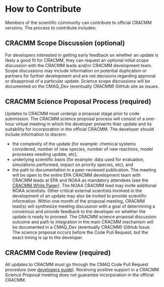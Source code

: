 # How to Contribute

Members of the scientific community can contribute to official CRACMM versions. The process to contribute includes:

## CRACMM Scope Discussion (optional)
For developers interested in getting early feedback on whether an update is likely a good fit for CRACMM, they can request an optional initial scope discussion with the CRACMM leads and/or CRACMM development team. Scope discussions may include information on potential duplication or partners for further development and are not decisions regarding approval or disapproval of a particular update. Science scope discussions will be documented on the CMAQ_Dev (eventually CRACMM) GitHub site as issues.
 
## CRACMM Science Proposal Process (required)
Updates to CRACMM must undergo a proposal stage prior to code submission. The CRACMM science proposal process will consist of a one-hour virtual meeting in which the developer presents their update and its suitability for incorporation in the official CRACMM. The developer should include information to discern:
* the complexity of the update (for example: chemical systems considered, number of new species, number of new reactions, model processes needing update, etc), 
* underlying scientific basis (for example: data used for evaluation, simulations performed, impact on priority species, etc), and
* the path to documentation in a peer-reviewed publication.
The meeting will be open to the entire EPA CRACMM development team with CRACMM leads at EPA and NOAA as mandatory attendees (see the [CRACMM White Paper](https://www.epa.gov/cmaq/cracmm)). The NOAA CRACMM lead may invite additional NOAA scientists. Other critical external scientists involved in the development of an update may also be invited to provide scientific information. Within one month of the proposal meeting, CRACMM lead(s) will synthesize meeting discussion with a goal of determining a consensus and provide feedback to the developer on whether the update is ready to proceed. The CRACMM science proposal discussion outcome and path to integration in the main CRACMM mechanism will be documented in a CMAQ_Dev (eventually CRACMM) GitHub Issue. The science proposal occurs before the Code Pull Request, but the exact timing is up to the developer. 
 
## CRACMM Code Review (required)
All updates to CRACMM must go through the CMAQ Code Pull Request procedure (see [developers guide](https://github.com/USEPA/CMAQ/blob/main/DOCS/Developers_Guide/CMAQ_Dev_Guide.md)). Receiving positive support in a CRACMM Science Proposal meeting does not guarantee incorporation in the official CRACMM.